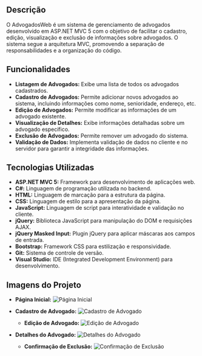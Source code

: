 ## Descrição

O AdvogadosWeb é um sistema de gerenciamento de advogados desenvolvido em ASP.NET MVC 5 com o objetivo de facilitar o cadastro, edição, visualização e exclusão de informações sobre advogados. O sistema segue a arquitetura MVC, promovendo a separação de responsabilidades e a organização do código.

## Funcionalidades

*   **Listagem de Advogados:** Exibe uma lista de todos os advogados cadastrados.
*   **Cadastro de Advogados:** Permite adicionar novos advogados ao sistema, incluindo informações como nome, senioridade, endereço, etc.
*   **Edição de Advogados:** Permite modificar as informações de um advogado existente.
*   **Visualização de Detalhes:** Exibe informações detalhadas sobre um advogado específico.
*   **Exclusão de Advogados:** Permite remover um advogado do sistema.
*   **Validação de Dados:** Implementa validação de dados no cliente e no servidor para garantir a integridade das informações.

## Tecnologias Utilizadas

*   **ASP.NET MVC 5:** Framework para desenvolvimento de aplicações web.
*   **C#:** Linguagem de programação utilizada no backend.
*   **HTML:** Linguagem de marcação para a estrutura da página.
*   **CSS:** Linguagem de estilo para a apresentação da página.
*   **JavaScript:** Linguagem de script para interatividade e validação no cliente.
*   **jQuery:** Biblioteca JavaScript para manipulação do DOM e requisições AJAX.
*   **jQuery Masked Input:** Plugin jQuery para aplicar máscaras aos campos de entrada.
*   **Bootstrap:** Framework CSS para estilização e responsividade.
*   **Git:** Sistema de controle de versão.
*   **Visual Studio:** IDE (Integrated Development Environment) para desenvolvimento.

## Imagens do Projeto

*   **Página Inicial:**
    ![Página Inicial](![image](https://github.com/user-attachments/assets/196e4f46-80c9-4e57-a280-7d608bfe2c74))

*   **Cadastro de Advogado:**
    ![Cadastro de Advogado](![image](https://github.com/user-attachments/assets/8a3f4bac-d04a-4570-aa37-eeb16a771232))

    *   **Edição de Advogado:**
    ![Edição de Advogado](![image](https://github.com/user-attachments/assets/2d825832-b10b-4524-b2ed-0cd94a1bad05))

*   **Detalhes do Advogado:**
    ![Detalhes do Advogado](![image](https://github.com/user-attachments/assets/b8cdbfa0-8cce-4d93-b53b-9e3c3b7c9781))

    *   **Confirmação de Exclusão:**
    ![Confirmação de Exclusão](link-para-sua-imagem-exclusao)
